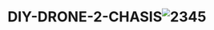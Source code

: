 # DIY-DRONE-2-CHASIS![2345](https://github.com/andridge/DIY-DRONE-2-CHASIS/assets/46260701/175862aa-e0af-475b-8b47-4ef8240632df)

